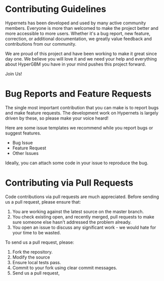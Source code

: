 # Contributing Guidelines
Hypernets has been developed and used by many active community members. Everyone is more than welcomed  to make the project better and more accessible to more users. Whether it's a bug report, new feature, correction, or additional documentation, we greatly value feedback and contributions from our community.

We are proud of this project and have been working to make it great since day one. We believe you will love it and we need your help and everything about HyperGBM you have in your mind pushes this project forward.

Join Us!

# Bug Reports and Feature Requests
The single most important contribution that you can make is to report bugs and make feature requests. The development work on Hypernets is largely driven by these, so please make your voice heard!

Here are some issue templates we recommend  while you report bugs or suggest features.
 - Bug Issue
 - Feature Request
 - Other Issues

Ideally, you can attach some code in your issue to reproduce the bug.


# Contributing via Pull Requests
Code contributions via pull requests are much appreciated. Before sending us a pull request, please ensure that:

 1. You are working against the latest source on the master branch.
 2. You check existing open, and recently merged, pull requests to make
   sure someone else hasn't addressed the problem already.
 3. You open an issue to discuss any significant work - we would hate for
   your time to be wasted.

To send us a pull request, please:

 1. Fork the repository.
 2. Modify the source 
 3. Ensure local tests pass.
 4. Commit to your fork using clear commit messages.
 5. Send us a pull request, 
